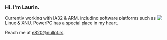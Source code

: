 ### Hi. I'm Laurin.

<img align="right" src="http://pa1.narvii.com/5910/eb0f801c7be16cbeb57395c455b755765ae2b6d2_00.gif">

Currently working with IA32 & ARM, including software platforms such as Linux & XNU.
PowerPC has a special place in my heart.

Reach me at e820@nullpt.rs.
